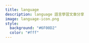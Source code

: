 ```yaml
---
title: language
description: language 語言學習文章分享
image: language-icon.png
style:
  background: "#6F00D2"
  color: "#fff"
---
```

